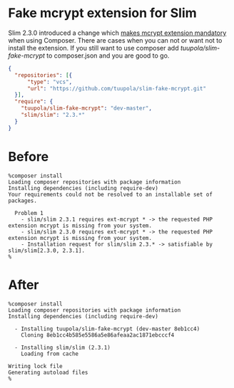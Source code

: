 Fake mcrypt extension for Slim
==============================

Slim 2.3.0 introduced a change which [makes mcrypt extension mandatory](https://github.com/codeguy/Slim/pull/523) when using Composer. There are cases when you can not or want not to install the extension. If you still want to use composer add *tuupola/slim-fake-mcrypt* to composer.json and you are good to go.


```json
{
  "repositories": [{
      "type": "vcs",
      "url": "https://github.com/tuupola/slim-fake-mcrypt.git"
  }],
  "require": {
    "tuupola/slim-fake-mcrypt": "dev-master",
    "slim/slim": "2.3.*"
  }
}
```

Before
======

```
%composer install
Loading composer repositories with package information
Installing dependencies (including require-dev)           
Your requirements could not be resolved to an installable set of packages.

  Problem 1
    - slim/slim 2.3.1 requires ext-mcrypt * -> the requested PHP extension mcrypt is missing from your system.
    - slim/slim 2.3.0 requires ext-mcrypt * -> the requested PHP extension mcrypt is missing from your system.
    - Installation request for slim/slim 2.3.* -> satisfiable by slim/slim[2.3.0, 2.3.1].
%
```

After
=====

```
%composer install
Loading composer repositories with package information
Installing dependencies (including require-dev)           

  - Installing tuupola/slim-fake-mcrypt (dev-master 8eb1cc4)
    Cloning 8eb1cc4b585e5586a5e86afeaa2ac1871ebcccf4

  - Installing slim/slim (2.3.1)
    Loading from cache

Writing lock file
Generating autoload files
%
```
